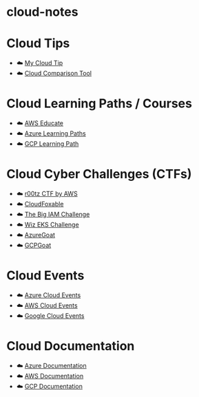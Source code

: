 # cloud-notes 

# Cloud Tips
- ☁️ [My Cloud Tip](https://github.com/angietechcafe/cloud-notes-/blob/main/My%20tip.md)
- ☁️ [Cloud Comparison Tool](https://github.com/angietechcafe/cloud-notes-/blob/main/Cloud%20Comparison%20Tool.md)

# Cloud Learning Paths / Courses
- ☁️ [AWS Educate](https://aws.amazon.com/education/awseducate/)
- ☁️ [Azure Learning Paths](https://learn.microsoft.com/en-us/training/azure/)
- ☁️ [GCP Learning Path](https://www.cloudskillsboost.google/journeys/8)

# Cloud Cyber Challenges (CTFs)
- ☁️ [r00tz CTF by AWS](https://r00tz-ctf.awssecworkshops.com/)
- ☁️ [CloudFoxable](https://cloudfoxable.bishopfox.com/challenges)
- ☁️ [The Big IAM Challenge](https://bigiamchallenge.com/challenge/1)
- ☁️ [Wiz EKS Challenge](https://eksclustergames.com/challenge/1)
- ☁️ [AzureGoat](https://github.com/ine-labs/AzureGoat)
- ☁️ [GCPGoat](https://github.com/ine-labs/GCPGoat)

# Cloud Events
- ☁️ [Azure Cloud Events](https://azure.microsoft.com/en-us/resources/events)
- ☁️ [AWS Cloud Events](https://aws.amazon.com/events/)
- ☁️ [Google Cloud Events](https://cloud.google.com/events?hl=en)

# Cloud Documentation
  
- ☁️ [Azure Documentation](https://learn.microsoft.com/en-us/azure/?product=popular)
- ☁️ [AWS Documentation](https://docs.aws.amazon.com/)
- ☁️ [GCP Documentation](https://cloud.google.com/docs) 
